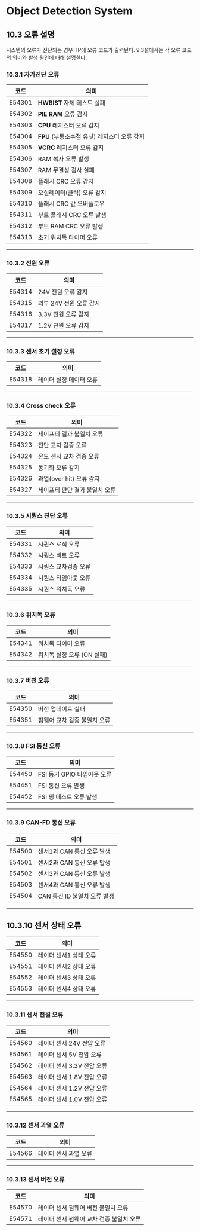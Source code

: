 ﻿# Object Detection System

## 10.3	오류 설명

시스템의 오류가 진단되는 경우 TP에 오류 코드가 출력된다. 9.3절에서는 각 오류 코드의 의미와 발생 원인에 대해 설명한다. 

### 10.3.1	자가진단 오류

| 코드   | 의미                                        |
|--------|---------------------------------------------|
| E54301 | **HWBIST** 자체 테스트 실패                 |
| E54302 | **PIE RAM** 오류 감지                       |
| E54303 | **CPU** 레지스터 오류 감지                  |
| E54304 | **FPU** (부동소수점 유닛) 레지스터 오류 감지 |
| E54305 | **VCRC** 레지스터 오류 감지 |
| E54306 | RAM 복사 오류 발생            |
| E54307 | RAM 무결성 검사 실패          |
| E54308 | 플래시 CRC 오류 감지          |
| E54309 | 오실레이터(클럭) 오류 감지    |
| E54310 | 플래시 CRC 값 오버플로우      |
| E54311 | 부트 플래시 CRC 오류 발생     |
| E54312 | 부트 RAM CRC 오류 발생        |
| E54313 | 초기 워치독 타이머 오류       |

---

### 10.3.2 전원 오류

| 코드   | 의미               |
|--------|--------------------|
| E54314 | 24V 전원 오류 감지 |
| E54315 | 외부 24V 전원 오류 감지 |
| E54316 | 3.3V 전원 오류 감지 |
| E54317 | 1.2V 전원 오류 감지 |

---

### 10.3.3 센서 초기 설정 오류

| 코드   | 의미                 |
|--------|----------------------|
| E54318 | 레이더 설정 데이터 오류 |

---

### 10.3.4 Cross check 오류

| 코드   | 의미                                |
|--------|-------------------------------------|
| E54322 | 세이프티 결과 불일치 오류           |
| E54323 | 진단 교차 검증 오류                 |
| E54324 | 온도 센서 교차 검증 오류            |
| E54325 | 동기화 오류 감지                    |
| E54326 | 과열(over hit) 오류 감지            |
| E54327 | 세이프티 판단 결과 불일치 오류      |

---

### 10.3.5	시퀀스 진단 오류

| 코드   | 의미                     |
|--------|--------------------------|
| E54331 | 시퀀스 로직 오류         |
| E54332 | 시퀀스 비트 오류         |
| E54333 | 시퀀스 교차검증 오류     |
| E54334 | 시퀀스 타임아웃 오류     |
| E54335 | 시퀀스 워치독 오류       |

---

### 10.3.6 워치독 오류

| 코드   | 의미                               |
|--------|------------------------------------|
| E54341 | 워치독 타이머 오류                 |
| E54342 | 워치독 설정 오류 (ON 실패)         |

---

### 10.3.7 버전 오류

| 코드   | 의미                               |
|--------|------------------------------------|
| E54350 | 버전 업데이트 실패                 |
| E54351 | 펌웨어 교차 검증 불일치 오류       |

---

### 10.3.8 FSI 통신 오류

| 코드   | 의미                               |
|--------|------------------------------------|
| E54450 | FSI 동기 GPIO 타임아웃 오류        |
| E54451 | FSI 통신 오류 발생                 |
| E54452 | FSI 핑 테스트 오류 발생            |

---

### 10.3.9 CAN-FD 통신 오류

| 코드   | 의미                          |
|--------|-------------------------------|
| E54500 | 센서1과 CAN 통신 오류 발생    |
| E54501 | 센서2과 CAN 통신 오류 발생    |
| E54502 | 센서3과 CAN 통신 오류 발생    |
| E54503 | 센서4과 CAN 통신 오류 발생    |
| E54504 | CAN 통신 ID 불일치 오류 발생  |

---

## 10.3.10 센서 상태 오류

| 코드   | 의미                  |
|--------|-----------------------|
| E54550 | 레이더 센서1 상태 오류 |
| E54551 | 레이더 센서2 상태 오류 |
| E54552 | 레이더 센서3 상태 오류 |
| E54553 | 레이더 센서4 상태 오류 |

---

### 10.3.11 센서 전원 오류

| 코드   | 의미                     |
|--------|--------------------------|
| E54560 | 레이더 센서 24V 전압 오류 |
| E54561 | 레이더 센서 5V 전압 오류  |
| E54562 | 레이더 센서 3.3V 전압 오류 |
| E54563 | 레이더 센서 1.8V 전압 오류 |
| E54564 | 레이더 센서 1.2V 전압 오류 |
| E54565 | 레이더 센서 1.0V 전압 오류 |

---

### 10.3.12 센서 과열 오류

| 코드   | 의미              |
|--------|-------------------|
| E54566 | 레이더 센서 과열 오류 |

---

### 10.3.13 센서 버전 오류

| 코드   | 의미                                  |
|--------|---------------------------------------|
| E54570 | 레이더 센서 펌웨어 버전 불일치 오류   |
| E54571 | 레이더 센서 펌웨어 교차 검증 불일치 오류 |

 